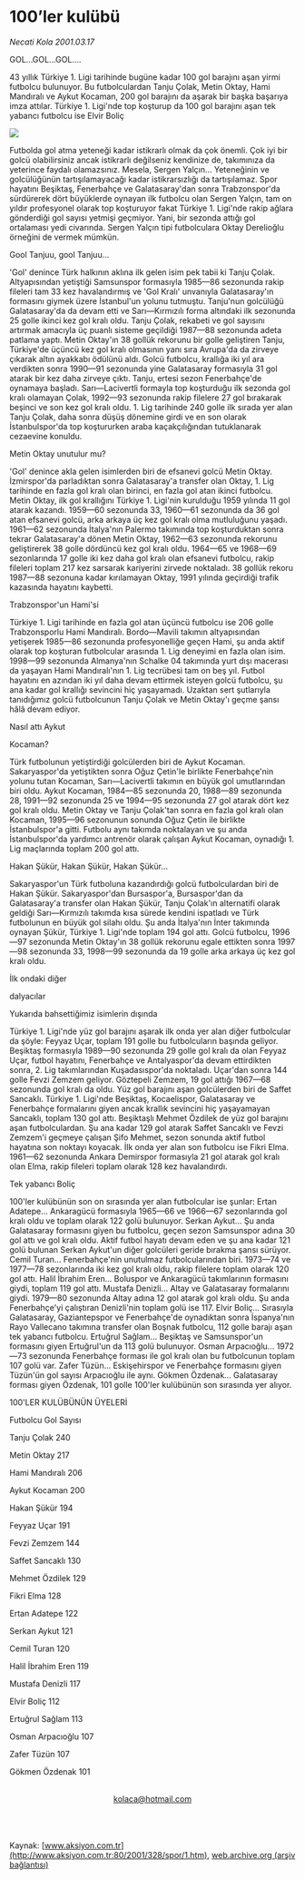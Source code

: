 # 100’ler kulübü

*Necati Kola 2001.03.17*

<div>
 <p class="baslik">
  GOL...GOL...GOL....
 </p>
 <p class="spot">
  43 yıllık Türkiye 1. Ligi tarihinde  bugüne kadar 100 gol barajını aşan  yirmi futbolcu bulunuyor. Bu  futbolculardan Tanju Çolak, Metin  Oktay, Hami Mandıralı ve Aykut  Kocaman, 200 gol barajını da  aşarak bir başka başarıya imza  attılar.  Türkiye 1. Ligi'nde top  koşturup da  100 gol barajını  aşan tek yabancı  futbolcu ise Elvir Boliç
 </p>
 <p class="metin">
 </p>
 <img border="0" src="/web/20010702004223im_/http://www.aksiyon.com.tr/2001/328/resimler/Gol.jpg"/>
 <p class="metin">
  Futbolda gol atma yeteneği kadar istikrarlı olmak da çok önemli. Çok iyi bir golcü olabilirsiniz ancak istikrarlı değilseniz kendinize de, takımınıza da yeterince faydalı olamazsınız. Mesela, Sergen Yalçın... Yeteneğinin ve golcülüğünün tartışılamayacağı kadar istikrarsızlığı da tartışılamaz. Spor hayatını Beşiktaş, Fenerbahçe ve Galatasaray'dan sonra Trabzonspor'da sürdürerek dört büyüklerde oynayan ilk futbolcu olan Sergen Yalçın, tam on yıldır profesyonel olarak top koşturuyor fakat Türkiye 1. Ligi'nde rakip ağlara gönderdiği gol sayısı yetmişi geçmiyor. Yani, bir sezonda attığı gol ortalaması yedi civarında. Sergen Yalçın tipi futbolculara Oktay Derelioğlu örneğini de vermek mümkün.
 </p>
 <p class="metin">
  Gool Tanjuu, gool Tanjuu...
 </p>
 <p class="metin">
  'Gol' denince Türk halkının aklına ilk gelen isim pek tabii ki Tanju Çolak. Altyapısından yetiştiği Samsunspor formasıyla 1985—86 sezonunda rakip fileleri tam 33 kez havalandırmış ve 'Gol Kralı' unvanıyla Galatasaray'ın formasını giymek üzere İstanbul'un yolunu tutmuştu. Tanju'nun golcülüğü Galatasaray'da da devam etti ve Sarı—Kırmızılı forma altındaki ilk sezonunda 25 golle ikinci kez gol kralı oldu. Tanju Çolak, rekabeti ve gol sayısını artırmak amacıyla üç puanlı sisteme geçildiği 1987—88 sezonunda adeta patlama yaptı. Metin Oktay'ın 38 gollük rekorunu bir golle geliştiren Tanju, Türkiye'de üçüncü kez gol kralı olmasının yanı sıra Avrupa'da da zirveye çıkarak altın ayakkabı ödülünü aldı. Golcü futbolcu, krallığa iki yıl ara verdikten sonra 1990—91 sezonunda yine Galatasaray formasıyla 31 gol atarak bir kez daha zirveye çıktı. Tanju, ertesi sezon Fenerbahçe'de oynamaya başladı. Sarı—Lacivertli formayla top koşturduğu ilk sezonda gol kralı olamayan Çolak, 1992—93 sezonunda rakip filelere 27 gol bırakarak beşinci ve son kez gol kralı oldu. 1. Lig tarihinde 240 golle ilk sırada yer alan Tanju Çolak, daha sonra düşüş dönemine girdi ve en son olarak İstanbulspor'da top koştururken araba kaçakçılığından tutuklanarak cezaevine konuldu.
 </p>
 <p class="metin">
  Metin Oktay unutulur mu?
 </p>
 <p class="metin">
  'Gol' denince akla gelen isimlerden biri de efsanevi golcü Metin Oktay. İzmirspor'da parladıktan sonra Galatasaray'a transfer olan Oktay, 1. Lig tarihinde en fazla gol kralı olan birinci, en fazla gol atan ikinci futbolcu. Metin Oktay, ilk gol krallığını Türkiye 1. Ligi'nin kurulduğu 1959 yılında 11 gol atarak kazandı. 1959—60 sezonunda 33, 1960—61 sezonunda da 36 gol atan efsanevi golcü, arka arkaya üç kez gol kralı olma mutluluğunu yaşadı. 1961—62 sezonunda İtalya'nın Palermo takımında top koşturduktan sonra tekrar Galatasaray'a dönen Metin Oktay, 1962—63 sezonunda rekorunu geliştirerek 38 golle dördüncü kez gol kralı oldu. 1964—65 ve 1968—69 sezonlarında 17 golle iki kez daha gol kralı olan efsanevi futbolcu, rakip fileleri toplam 217 kez sarsarak kariyerini zirvede noktaladı. 38 gollük rekoru 1987—88 sezonuna kadar kırılamayan Oktay, 1991 yılında geçirdiği trafik kazasında hayatını kaybetti.
 </p>
 <p class="metin">
  Trabzonspor'un Hami'si
 </p>
 <p class="metin">
  Türkiye 1. Ligi tarihinde en fazla gol atan üçüncü futbolcu ise 206 golle Trabzonsporlu Hami Mandıralı. Bordo—Mavili takımın altyapısından yetişerek 1985—86 sezonunda profesyonelliğe geçen Hami, şu anda aktif olarak top koşturan futbolcular arasında 1. Lig deneyimi en fazla olan isim. 1998—99 sezonunda Almanya'nın Schalke 04 takımında yurt dışı macerası da yaşayan Hami Mandıralı'nın 1. Lig tecrübesi tam on beş yıl. Futbol hayatını en azından iki yıl daha devam ettirmek isteyen golcü futbolcu, şu ana kadar gol krallığı sevincini hiç yaşayamadı. Uzaktan sert şutlarıyla tanıdığımız golcü futbolcunun Tanju Çolak ve Metin Oktay'ı geçme şansı hâlâ devam ediyor.
 </p>
 <p class="metin">
  Nasıl attı Aykut
 </p>
 <p class="metin">
  Kocaman?
 </p>
 <p class="metin">
  Türk futbolunun yetiştirdiği golcülerden biri de Aykut Kocaman. Sakaryaspor'da yetiştikten sonra Oğuz Çetin'le birlikte Fenerbahçe'nin yolunu tutan Kocaman, Sarı—Lacivertli takımın en büyük gol umutlarından biri oldu. Aykut Kocaman, 1984—85 sezonunda 20, 1988—89 sezonunda 28, 1991—92 sezonunda 25 ve 1994—95 sezonunda 27 gol atarak dört kez gol kralı oldu. Metin Oktay ve Tanju Çolak'tan sonra en fazla gol kralı olan Kocaman, 1995—96 sezonunun sonunda Oğuz Çetin ile birlikte İstanbulspor'a gitti. Futbolu aynı takımda noktalayan ve şu anda İstanbulspor'da yardımcı antrenör olarak çalışan Aykut Kocaman, oynadığı 1. Lig maçlarında toplam 200 gol attı.
 </p>
 <p class="metin">
  Hakan Şükür, Hakan Şükür, Hakan Şükür...
 </p>
 <p class="metin">
  Sakaryaspor'un Türk futboluna kazandırdığı golcü futbolculardan biri de Hakan Şükür. Sakaryaspor'dan Bursaspor'a, Bursaspor'dan da Galatasaray'a transfer olan Hakan Şükür, Tanju Çolak'ın alternatifi olarak geldiği Sarı—Kırmızılı takımda kısa sürede kendini ispatladı ve Türk futbolunun en büyük gol silahı oldu. Şu anda İtalya'nın İnter takımında oynayan Şükür, Türkiye 1. Ligi'nde toplam 194 gol attı. Golcü futbolcu, 1996—97 sezonunda Metin Oktay'ın 38 gollük rekorunu egale ettikten sonra 1997—98 sezonunda 33, 1998—99 sezonunda da 19 golle arka arkaya üç kez gol kralı oldu.
 </p>
 <p class="metin">
  İlk ondaki diğer
 </p>
 <p class="metin">
  dalyacılar
 </p>
 <p class="metin">
  Yukarıda bahsettiğimiz isimlerin dışında
 </p>
 <p class="metin">
  Türkiye 1. Ligi'nde yüz gol barajını aşarak ilk onda yer alan diğer futbolcular da şöyle: Feyyaz Uçar, toplam 191 golle bu futbolcuların başında geliyor. Beşiktaş formasıyla 1989—90 sezonunda 29 golle gol kralı da olan Feyyaz Uçar, futbol hayatını, Fenerbahçe ve Antalyaspor'da devam ettirdikten sonra, 2. Lig takımlarından Kuşadasıspor'da noktaladı. Uçar'dan sonra 144 golle Fevzi Zemzem geliyor. Göztepeli Zemzem, 19 gol attığı 1967—68 sezonunda gol kralı da oldu. Yüz gol barajını aşan golcülerden biri de Saffet Sancaklı. Türkiye 1. Ligi'nde Beşiktaş, Kocaelispor, Galatasaray ve Fenerbahçe formalarını giyen ancak krallık sevincini hiç yaşayamayan Sancaklı, toplam 130 gol attı. Beşiktaşlı Mehmet Özdilek de yüz gol barajını aşan futbolculardan. Şu ana kadar 129 gol atarak Saffet Sancaklı ve Fevzi Zemzem'i geçmeye çalışan Şifo Mehmet, sezon sonunda aktif futbol hayatına son noktayı koyacak. İlk onda yer alan son futbolcu ise Fikri Elma. 1961—62 sezonunda Ankara Demirspor formasıyla 21 gol atarak gol kralı olan Elma, rakip fileleri toplam olarak 128 kez havalandırdı.
 </p>
 <p class="metin">
  Tek yabancı Boliç
 </p>
 <p class="metin">
  100'ler kulübünün son on sırasında yer alan futbolcular ise şunlar: Ertan Adatepe... Ankaragücü formasıyla 1965—66 ve 1966—67 sezonlarında gol kralı oldu ve toplam olarak 122 golü bulunuyor. Serkan Aykut... Şu anda Galatasaray formasını giyen bu futbolcu, geçen sezon Samsunspor adına 30 gol attı ve gol kralı oldu. Aktif futbol hayatı devam eden ve şu ana kadar 121 golü bulunan Serkan Aykut'un diğer golcüleri geride bırakma şansı sürüyor. Cemil Turan... Fenerbahçe'nin unutulmaz futbolcularından biri. 1973—74 ve 1977—78 sezonlarında iki kez gol kralı oldu, rakip filelere toplam olarak 120 gol attı. Halil İbrahim Eren... Boluspor ve Ankaragücü takımlarının formasını giydi, toplam 119 gol attı. Mustafa Denizli... Altay ve Galatasaray formalarını giydi. 1979—80 sezonunda Altay adına 12 gol atarak gol kralı oldu. Şu anda Fenerbahçe'yi çalıştıran Denizli'nin toplam golü ise 117. Elvir Boliç... Sırasıyla Galatasaray, Gaziantepspor ve Fenerbahçe'de oynadıktan sonra İspanya'nın Rayo Vallecano takımına transfer olan Boşnak futbolcu, 112 golle barajı aşan tek yabancı futbolcu. Ertuğrul Sağlam... Beşiktaş ve Samsunspor'un formasını giyen Ertuğrul'un da 113 golü bulunuyor. Osman Arpacıoğlu... 1972—73 sezonunda Fenerbahçe forması ile gol kralı olan bu futbolcunun toplam 107 golü var. Zafer Tüzün... Eskişehirspor ve Fenerbahçe formasını giyen Tüzün'ün gol sayısı Arpacıoğlu ile aynı. Gökmen Özdenak... Galatasaray forması giyen Özdenak, 101 golle 100'ler kulübünün son sırasında yer alıyor.
 </p>
 <p class="metin">
 </p>
 <p class="arabaslik">
  100'LER KULÜBÜNÜN ÜYELERİ
 </p>
 <p class="metin">
  Futbolcu                                  Gol Sayısı
 </p>
 <p class="metin">
  Tanju Çolak	240
 </p>
 <p class="metin">
  Metin Oktay	217
 </p>
 <p class="metin">
  Hami Mandıralı	206
 </p>
 <p class="metin">
  Aykut Kocaman	200
 </p>
 <p class="metin">
  Hakan Şükür	194
 </p>
 <p class="metin">
  Feyyaz Uçar	191
 </p>
 <p class="metin">
  Fevzi Zemzem	144
 </p>
 <p class="metin">
  Saffet Sancaklı	130
 </p>
 <p class="metin">
  Mehmet Özdilek	129
 </p>
 <p class="metin">
  Fikri Elma	128
 </p>
 <p class="metin">
  Ertan Adatepe	122
 </p>
 <p class="metin">
  Serkan Aykut	121
 </p>
 <p class="metin">
  Cemil Turan	120
 </p>
 <p class="metin">
  Halil İbrahim Eren	119
 </p>
 <p class="metin">
  Mustafa Denizli	117
 </p>
 <p class="metin">
  Elvir Boliç	112
 </p>
 <p class="metin">
  Ertuğrul Sağlam	113
 </p>
 <p class="metin">
  Osman Arpacıoğlu	107
 </p>
 <p class="metin">
  Zafer Tüzün	107
 </p>
 <p class="metin">
  Gökmen Özdenak	101
 </p>
 <br/>
 <center>
  <a class="anaorta" href="http://web.archive.org/web/20010702004223/mailto:kolaca@hotmail.com">
   kolaca@hotmail.com
  </a>
 </center>
 <br/>
 <br/>
 <br/>
</div>

Kaynak: [www.aksiyon.com.tr](http://www.aksiyon.com.tr:80/2001/328/spor/1.htm), [web.archive.org (arşiv bağlantısı)](http://web.archive.org/web/20010702004223/http://www.aksiyon.com.tr:80/2001/328/spor/1.htm)
